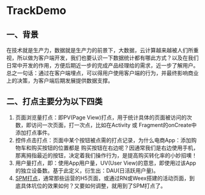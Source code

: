 # TrackDemo

## 一、背景
在技术就是生产力，数据就是生产力的前景下，大数据，云计算越来越被人们所重视，所以做为客户端开发，我们也要认识一下数据统计都有哪此方式？以及在我们日常中开发的作用，方便后期近一步的完成产品经理给的需求，近一步了解用户。
总之一句话：通过在客户端埋点，可以得用户使用客户端的行为，并最终影响商业上的决策，为客户端后期发展提供数据支撑。

## 二、打点主要分为以下四类
1. 页面浏览量打点：即PV(Page View)打点，用于统计具体的页面被访问的次数，即访问一次页面，打一次点，比如在Activity 或 Fragment的onCreate中添加打点事件。
2. 控件点击打点：页面中某个按钮被点需的打点记录，为什么电商App：添加购物车和购买按钮的位置都是 购买按钮在右边呢？因通常我们是右边使用手机，那离拇指最近的按钮，决定着我们操作行为，是提高购买转化率的小妙招噢！
3. 用户量打点，即：使用App用户量，UV(User View)的意思，即使用过该App的独立设备数。基于此定义，衍生出：DAU(日活跃用户量)。
4. [SPM打点](https://www.biaodianfu.com/spm.html)，通常那些运营的H5页面，或通过RN或Weex搭建的活动页面，到底具体坑位的效果如何？又要如何调整，就用到了SPM打点了。
